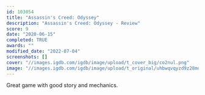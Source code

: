 ```yaml
---
id: 103054
title: "Assassin's Creed: Odyssey"
description: "Assassin's Creed: Odyssey - Review"
score: 9
date: "2020-06-15"
completed: TRUE
awards: ""
modified_date: "2022-07-04"
screenshots: []
cover: "//images.igdb.com/igdb/image/upload/t_cover_big/co2nul.png"
image: "//images.igdb.com/igdb/image/upload/t_original/uhbwqvqyzd9z28moax4v.jpg"
---
```

Great game with good story and mechanics.